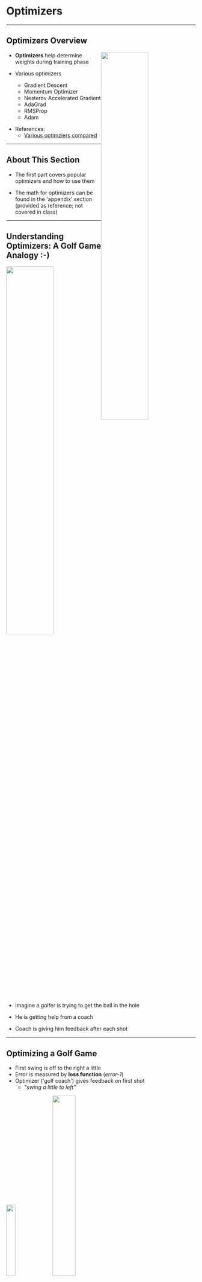 # Optimizers

---

## Optimizers Overview

<img src="../../assets/images/deep-learning/neural-network-training-parameters-1.png" style="width:50%;float:right;"/><!-- {"left" : 10.15, "top" : 1.96, "height" : 4.65, "width" : 6.97} -->

- **Optimizers** help determine weights during training phase

- Various optimizers
    - Gradient Descent
    - Momentum Optimizer
    - Nesterov Accelerated Gradient
    - AdaGrad
    - RMSProp
    - Adam

* References:
  - [Various optimziers compared](https://towardsdatascience.com/optimizers-for-training-neural-network-59450d71caf6)



---

## About This Section

* The first part covers popular optimizers and how to use them

* The math for optimizers can be found in the 'appendix' section (provided as reference; not covered in class)

---
## Understanding Optimizers: A Golf Game Analogy  :-)

<img src="../../assets/images/generic/3rd-party/golf-2b.jpg" style="width:50%;float:right;"/><!-- {"left" : 10.5, "top" : 2.42, "height" : 4.35, "width" : 6.52} -->


- Imagine a golfer is trying to get the ball in the hole

- He is getting help from a coach

- Coach is giving him feedback after each shot

---

## Optimizing a Golf Game

- First swing is off to the right a little
- Error is measured by __loss function__  (_error-1_)
- Optimizer ('golf coach') gives feedback on first shot
    - _"swing a little to left"_

<img src="../../assets/images/deep-learning/optimizer-1.png" style="width:22%;"/><!-- {"left" : 4.2, "top" : 5.86, "height" : 5.08, "width" : 2.99} --> &nbsp;
<img src="../../assets/images/deep-learning/optimizer-2.png" style="width:35%;"/><!-- {"left" : 8.53, "top" : 5.86, "height" : 5.08, "width" : 4.77} -->




---

## Optimizing a Golf Game

- Second shot is aimed at the hole, but stops a little short (_error-2_)
- Optimizer corrects the swing again
    - _"give it little more power"_
- And the third swing makes the hole!

<img src="../../assets/images/deep-learning/optimizer-4.png" style="width:32%;"/><!-- {"left" : 3.63, "top" : 5.58, "height" : 5.11, "width" : 4.69} --> &nbsp;
<img src="../../assets/images/deep-learning/optimizer-5.png" style="width:32%;"/><!-- {"left" : 9.18, "top" : 5.58, "height" : 5.11, "width" : 4.69} -->



---

## Optimizing a Golf Game - Summary

<img src="../../assets/images/deep-learning/optimizer-1.png" style="width:14.4%;"/><!-- {"left" : 0.84, "top" : 3.83, "height" : 4.7, "width" : 2.77} --> &nbsp; &nbsp;
<img src="../../assets/images/deep-learning/optimizer-2.png" style="width:23%;"/><!-- {"left" : 3.71, "top" : 3.86, "height" : 4.7, "width" : 4.43} --> &nbsp; &nbsp; <img src="../../assets/images/deep-learning/optimizer-4.png" style="width:23%;"/><!-- {"left" : 8.26, "top" : 3.83, "height" : 4.7, "width" : 4.32} -->
 &nbsp; &nbsp; <img src="../../assets/images/deep-learning/optimizer-5.png" style="width:23%;"/><!-- {"left" : 12.34, "top" : 3.86, "height" : 4.7, "width" : 4.32} -->

---

## Popular Optimziers

<img src="../../assets/images/deep-learning/neural-network-training-parameters-1.png" style="width:50%;float:right;"/><!-- {"left" : 10.18, "top" : 2.02, "height" : 4.57, "width" : 6.85} -->

* There are various optimizer implementations;  We will focus on 3 most popular ones

* **Stochastic Gradient Descent (SGD)** is the original implementation, and still heavily used

* **RMSProp** is one of the 'go to' optimizers now.  It features 'adaptive learning'

* **Adam** is also one of the 'go to' optimizers now.  It features 'adaptive learning'

---

## Gradient Descent

[../../machine-learning/generic/Gradient-Descent.md](../../machine-learning/generic/Gradient-Descent.md)

---

## Adaptive Learning

* As we saw before, learning rate affects the convergence of SGD
  - Too small, might take too many steps and take long to converge
  - Too large, might not converge at all

* We figure out the optimial learning rate by trial-and-error runs (e.g. hyper parameter tuning)

* The latest optimizers, such as **Adam** and **RMSProp**, can adjust the learning rate automatically; called **adaptive optimizers**

<img src="../../assets/images/deep-learning/learning-rate-3.png"  style="width:32%;" />
<img src="../../assets/images/deep-learning/learning-rate-2.png"  style="width:32%;" />
<img src="../../assets/images/deep-learning/learning-rate-4.png"  style="width:32%;" />

---

## RMS Prop

* Developed by Professor Geoffrey Hinton in his [neural nets class](http://www.cs.toronto.edu/~tijmen/csc321/slides/lecture_slides_lec6.pdf)

- RMSProp uses **expolonetial delay** to  accumulate only the gradients from the most recent iterations (as opposed to all the gradients since the beginning of training)


- Properties
    - Outperforms Adagrad most of the times
    - Was the default choice until 'Adam Optimizer' was devised

* See Appendix for more details and math behind it


Notes:  

---

## RMS Prop Reference

* [Lecture by Geoffrey Hinton](https://www.youtube.com/watch?v=defQQqkXEfE&list=PLoRl3Ht4JOcdU872GhiYWf6jwrk_SNhz9&index=29)

* [Lecture by Andrew Ng](https://www.youtube.com/watch?v=_e-LFe_igno)

- References:
  - [Class notes for 'lecture 6'](http://www.cs.toronto.edu/~tijmen/csc321/slides/lecture_slides_lec6.pdf)
  - [A Look at Gradient Descent and RMSprop Optimizers](https://towardsdatascience.com/a-look-at-gradient-descent-and-rmsprop-optimizers-f77d483ef08b)


<img src="../../assets/images/deep-learning/3rd-party/geoffrey-hinton-rmsprop.png"  style="width:40%" /><!-- {"left" : 1.85, "top" : 6.71, "height" : 3.53, "width" : 6.55} --> &nbsp; &nbsp;
<img src="../../assets/images/deep-learning/3rd-party/andrew-ng-rmsprop.png"  style="width:40%;" /><!-- {"left" : 9.38, "top" : 6.71, "height" : 3.53, "width" : 6.27} -->



---

## Using RMSProp

* **Tensorflow v2**

```python
from tf.keras.optimizers import RMSprop

# We can use the default values
model.compile (optimizer='rmsprop', loss='...')


# or we can customize
opt = RMSprop(learning_rate=0.1)  # <-- initialize the class and provide arguments

# model = ... build model ...

model.compile (optimizer=opt, loss='...')
```
<!-- {"left" : 0.85, "top" : 2.75, "height" : 4.2, "width" : 16.04} -->


---

## Adam Optimizer  

- Adam (Adaptive Moment Estimation) Optimizer ([paper](https://arxiv.org/pdf/1412.6980v8.pdf)) combines the ideas of Momentum optimization and RMSProp

- Features
    - Currently, the go-to optimizer
    - Since Adam is adaptive, there is very little tuning.  
      Start with learning_rate = 0.001

- References:
    - [Paper: 'ADAM: A Method for Stochastic Optimization'](https://arxiv.org/pdf/1412.6980v8.pdf)

Notes:  

---

## Using Adam Optimizer

* **Tensorflow v2**

```python
from tf.keras.optimizers import Adam

# We can use the default values
model.compile (optimizer='adam', loss='...')


# or we can customize
opt = Adam(learning_rate=0.1)  # <-- initialize the class and provide arguments

# model = ... build model ...

model.compile (optimizer=opt, loss='...')
```
<!-- {"left" : 0.85, "top" : 2.75, "height" : 4.44, "width" : 16.4} -->


---
## Comparing Optimizers - Long Valley

<img src="../../assets/images/deep-learning/3rd-party/optimizers-animation-2-long-valley.png" alt="XXX image missing" style="width:45%;float:right"/><!-- {"left" : 11.02, "top" : 2.39, "height" : 4.63, "width" : 6} -->

* "Algos without scaling based on gradient information really struggle to break symmetry here - SGD gets no where and Nesterov Accelerated Gradient / Momentum exhibits oscillations until they build up velocity in the optimization direction. Algos that scale step size based on the gradient quickly break symmetry and begin descending quickly"


* [Animation](https://s3.amazonaws.com/elephantscale-public/media/machine-learning/optimizer-animation-2-long-valley.mp4)

* [Source](http://www.denizyuret.com/2015/03/alec-radfords-animations-for.html)

---
## Comparing Optimizers -  Saddle Point

<img src="../../assets/images/deep-learning/3rd-party/optimizers-animation-3-saddle-point.png" alt="XXX image missing" style="width:50%;float:right"/><!-- {"left" : 10.76, "top" : 2.12, "height" : 4.94, "width" : 6.36} -->

* "Behavior around a saddle point. NAG/Momentum again like to explore around, almost taking a different path. Adadelta/Adagrad/RMSProp proceed like accelerated SGD."

* [Animation](https://s3.amazonaws.com/elephantscale-public/media/machine-learning/optimizers-animation-3-saddle-point.mp4)


* [Source](http://www.denizyuret.com/2015/03/alec-radfords-animations-for.html)


Notes:  
- Animations credit to Alec Radford
- http://www.denizyuret.com/2015/03/alec-radfords-animations-for.html
- https://imgur.com/a/Hqolp

---

## Optimizers - Takeaway

<img src="../../assets/images/deep-learning/3rd-party/optimizers-summary-1.png" style="width:50%;float:right;"/><!-- {"left" : 9.12, "top" : 1.65, "height" : 5.45, "width" : 8.17} -->

- Here we see the progress of our algorithm accuracy (climbing towards 1.0 or 100%)

- SGD's progress is 'bumpy'; While rmsprop and adam are progressing smoothly

- __RMSProp__ and __Adam__ are the 'go to' optimizers now

- These are **adaptive** algorithms, that adjust learning rate as training progresses.

- No need to fiddle with learning rates!

- Reference: [Machine Learning Mastery - Learning rate](https://machinelearningmastery.com/understand-the-dynamics-of-learning-rate-on-deep-learning-neural-networks/)


---

# Appendix-Optimizers

---

## Momentum Optimization

<img src="../../assets/images/deep-learning/ball-rolling-down.png" alt="XXX image missing" style="width:40%;float:right;"/><!-- {"left" : 11.32, "top" : 1.89, "height" : 3.61, "width" : 5.74} -->

- Imagine a ball rolling down a smooth surface;  it will start slowly, but keep accelerating and quickly picking up momentum until it reaches terminal velocity

- This is the idea behind **Momentum Optimization** ([paper by Boris Polyak, 1964](https://www.researchgate.net/publication/243648538_Some_methods_of_speeding_up_the_convergence_of_iteration_methods))

- Regular Gradient Descent will get there too, but will take many steps and take longer

---

## Momentum Video Tutorial

<img src="../../assets/images/deep-learning/3rd-party/andrew-ng-momentum.png" alt="XXX image missing" style="background:white;max-width:100%" width="70%"/><!-- {"left" : 4.04, "top" : 2.19, "height" : 5.74, "width" : 9.42} -->

* [Link](https://www.youtube.com/watch?v=k8fTYJPd3_I)

---

## Using Momentum Optimizer

* **Tensorflow v2** ([Documentation](https://www.tensorflow.org/api_docs/python/tf/keras/optimizers/SGD))


```python
from tf.keras.optimizers import SGD

opt = SGD(learning_rate=0.01,
          momentum=0.9) # <-- specify momentum here
# momentum = 0.0 (default value) is plain SGD

# model = ... build model ...

model.compile (optimizer=opt, loss='...')
```
<!-- {"left" : 0.85, "top" : 2.96, "height" : 3.72, "width" : 11.9} -->

---

## Nesterov Accelerated Gradient



<img src="../../assets/images/deep-learning/3rd-party/wayne-grekzky.jpg" alt="XXX image missing" style="background:white;width:40%;float:right;" /> <!-- {"left" : 9.41, "top" : 2.1, "height" : 3.8, "width" : 7.82} -->

- This is an update to Momentum Descent

- **Nesterov Accelerated Gradient (NAG)** measures the gradient of the cost function not at the local position but slightly ahead in the direction of the momentum

- References:
    - [Paper by Yurii Nesterov in 1983](https://scholar.google.com/citations?view_op=view_citation&citation_for_view=DJ8Ep8YAAAAJ:hkOj_22Ku90C)
    - [Sutskever et al., 2013](http://jmlr.org/proceedings/papers/v28/sutskever13.pdf)


Notes:  

---

## Using Nesterov

* **Tensorflow v2**

```python
from tf.keras.optimizers import SGD

opt = SGD(learning_rate=0.01,
          momentum=0.9,
          nesterov = True) # <-- Apply Nesterov algorithm
# by default nesterov=False

# model = ... build model ...

model.compile (optimizer=opt, loss='...')
```
 <!-- {"left" : 0.85, "top" : 2.79, "height" : 4.01, "width" : 12.91} -->

---

## Adagrad

- In Gradient Descent animation algorithm takes 'smaller steps' when going down 'valleys'

- Adagrad ([paper](http://www.jmlr.org/papers/volume12/duchi11a/duchi11a.pdf)) adjusts the direction and velocity by scaling the direction vector
    - 'points in the right direction (global minimum)' better :-)

<img src="../../assets/images/deep-learning/optimizer-ada-grad-1.png" alt="XXX image missing" style="background:white;max-width:100%" width="60%"/><!-- {"left" : 4.84, "top" : 6.42, "height" : 4.2, "width" : 7.81} -->



---

## Momentum Optimization Theory

- Regular Gradient Descent updates the new weights using learning rate (always constant).  if the local gradient is very small, the updates are small too  

<img src="../../assets/images/deep-learning/Formula-theta-01.png" alt="Formula-theta-01.png" style="background:white;width:30%"/><!-- {"left" : 11.87, "top" : 3.11, "height" : 1.43, "width" : 5.29} -->

- Here
    - θ: is current weights
    - ⍺: learning rate
    - J(θ): cost
    - ∇(θ): is derivative


Notes:


---

## Momentum Optimizer

<img src="../../assets/images/deep-learning/Formula-m-01.png" alt="Formula-m-01.png" style="background:white;width:30%;float:right;"/><!-- {"left" : 11.86, "top" : 1.89, "height" : 1.21, "width" : 5.45} -->

<img src="../../assets/images/deep-learning/Formula-theta-02.png" alt="Formula-theta-02.png" style="background:white;width:30%;float:right;clear:both;"/><!-- {"left" : 11.86, "top" : 3.38, "height" : 1.49, "width" : 4.04} -->

- Momentum takes into account of what previous gradients were

- Calculates the momentum and adds it to the next weight updates
    - so it accelerates the updates


- Hyperparameter β, is called the momentum; ranges between 0 (high friction) and 1 (no friction). A typical momentum value is 0.9.

- Features
    - Could be 10x faster than Gradient Descent
    - Also doesn't get trapped in local minima

Notes:

---

## Nesterov Accelerated Gradient

<img src="../../assets/images/deep-learning/Formula-m-02.png" alt="Formula-m-02.png" style="background:white;width:30%;"/><!-- {"left" : 4.2, "top" : 3.58, "height" : 1.66, "width" : 9.1} -->

<img src="../../assets/images/deep-learning/Formula-theta-02.png" alt="Formula-theta-02.png" style="background:white;width:15%;"/><!-- {"left" : 6.55, "top" : 6.06, "height" : 1.62, "width" : 4.38} -->

---

## Nesterov Accelerated Momentum

- Here you see Nesterov approach is slightly closer to optimum

<img src="../../assets/images/deep-learning/optimizer-nestrov-1.png" alt="XXX image missing" style="width:37%"/><!-- {"left" : 11.13, "top" : 2.26, "height" : 7.05, "width" : 6.14} -->

---

## RMSProp Math

- Decay rate β is between 0 and 1.0; typically set to 0.9 - that works well in most scenarios

<img src="../../assets/images/deep-learning/optimizer-rmsprop-1.png" alt="XXX image missing" style="width:50%;"/><!-- {"left" : 4.38, "top" : 5.47, "height" : 1.45, "width" : 8.73} -->


---


## Adam Math (Reference Only)

<img src="../../assets/images/deep-learning/optimizer-adam-1.png" alt="XXX image missing" style="background:white;max-width:100%" width="70%"/><!-- {"left" : 0.85, "top" : 2.84, "height" : 5.49, "width" : 10.31} -->



---

## Adam Math (Reference Only)

- Step 1 computes an exponentially decaying average rather than an exponentially decaying sum,

- Hyperparameters
    - β1 is typically initialized to 0.9
    - β2  - scaling decay hyperparameter -  is often initialized to 0.999
    -  ϵ - the smoothing term -  is usually initialized to a tiny number such as 10e-8

---

## Optimizers: Resources

- http://ruder.io/optimizing-gradient-descent/

- [Momentum video tutorial by Andrew Ng](https://www.youtube.com/watch?v=k8fTYJPd3_I)

- [RMSProp video tutorial by Andew Ng](https://www.youtube.com/watch?v=_e-LFe_igno)

- [Animations of various optimizers](http://www.denizyuret.com/2015/03/alec-radfords-animations-for.html)

